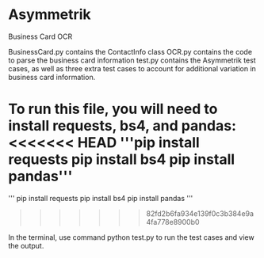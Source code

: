 # Asymmetrik
Business Card OCR

BusinessCard.py contains the ContactInfo class
OCR.py contains the code to parse the business card information
test.py contains the Asymmetrik test cases, as well as three extra test cases to account for additional variation in business card information.

To run this file, you will need to install requests, bs4, and pandas:
<<<<<<< HEAD
'''pip install requests
pip install bs4
pip install pandas'''
=======
'''
pip install requests
pip install bs4
pip install pandas
'''
>>>>>>> 82fd2b6fa934e139f0c3b384e9a4fa778e8900b0


In the terminal, use command python test.py to run the test cases and view the output.
